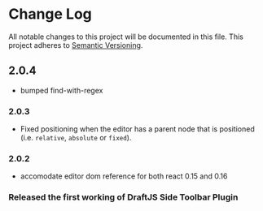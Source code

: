 # Change Log

All notable changes to this project will be documented in this file.
This project adheres to [Semantic Versioning](http://semver.org/).

## 2.0.4
- bumped find-with-regex

### 2.0.3
- Fixed positioning when the editor has a parent node that is positioned (i.e. `relative`, `absolute` or `fixed`).

### 2.0.2
- accomodate editor dom reference for both react 0.15 and 0.16

### Released the first working of DraftJS Side Toolbar Plugin
